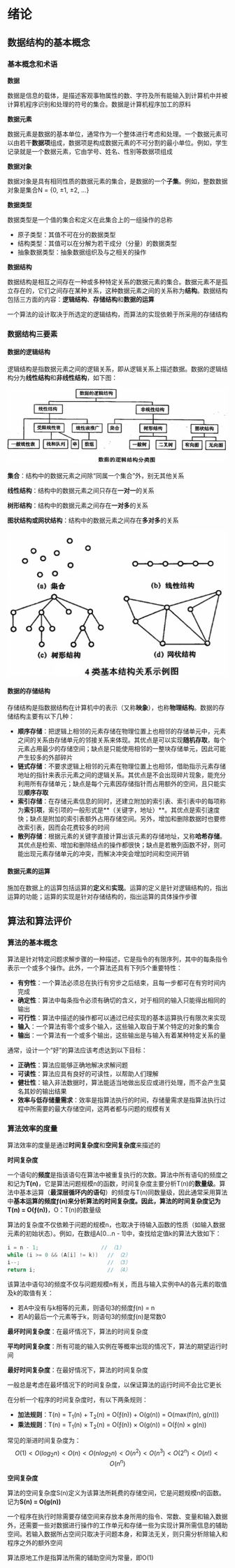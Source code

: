 # 绪论

## 数据结构的基本概念

### 基本概念和术语

**数据**

数据是信息的载体，是描述客观事物属性的数、字符及所有能输入到计算机中并被计算机程序识别和处理的符号的集合。数据是计算机程序加工的原料

**数据元素**

数据元素是数据的基本单位，通常作为一个整体进行考虑和处理。一个数据元素可以由若干**数据项**组成，数据项是构成数据元素的不可分割的最小单位。例如，学生记录就是一个数据元素，它由学号、姓名、性别等数据项组成

**数据对象**

数据对象是具有相同性质的数据元素的集合，是数据的一个**子集**。例如，整数数据对象是集合N = {0, ±1, ±2, ...}

**数据类型**

数据类型是一个值的集合和定义在此集合上的一组操作的总称

- 原子类型：其值不可在分的数据类型
- 结构类型：其值可以在分解为若干成分（分量）的数据类型
- 抽象数据类型：抽象数据组织及与之相关的操作

**数据结构**

数据结构是相互之间存在一种或多种特定关系的数据元素的集合。数据元素不是孤立存在的，它们之间存在某种关系，这种数据元素之间的关系称为**结构**。数据结构包括三方面的内容：**逻辑结构**、**存储结构**和**数据的运算**

一个算法的设计取决于所选定的逻辑结构，而算法的实现依赖于所采用的存储结构



### 数据结构三要素

#### 数据的逻辑结构

逻辑结构是指数据元素之间的逻辑关系，即从逻辑关系上描述数据。数据的逻辑结构分为**线性结构**和**非线性结构**，如下图：

<img src="pictures/绪论/01.png" style="zoom:80%;" />



**集合**：结构中的数据元素之间除“同属一个集合”外，别无其他关系

**线性结构**：结构中的数据元素之间只存在**一对一**的关系

**树形结构**：结构中的数据元素之间存在**一对多**的关系

**图状结构或网状结构**：结构中的数据元素之间存在**多对多**的关系

<img src="pictures/绪论/02.png" style="zoom: 50%;" />



#### 数据的存储结构

存储结构是指数据结构在计算机中的表示（又称**映象**），也称**物理结构**。数据的存储结构主要有以下几种：

- **顺序存储**：把逻辑上相邻的元素存储在物理位置上也相邻的存储单元中，元素之间的关系由存储单元的邻接关系来体现。其优点是可以实现**随机存取**，每个元素占用最少的存储空间；缺点是只能使用相邻的一整块存储单元，因此可能产生较多的外部碎片
- **链式存储**：不要求逻辑上相邻的元素在物理位置上也相邻，借助指示元素存储地址的指针来表示元素之间的逻辑关系。其优点是不会出现碎片现象，能充分利用所有存储单元；缺点是每个元素因存储指针而占用额外的空间，且只能实现**顺序存取**
- **索引存储**：在存储元素信息的同时，还建立附加的索引表、索引表中的每项称为**索引项**，索引项的一般形式是**（关键字，地址）**。其优点是索引速度快；缺点是附加的索引表额外占用存储空间。另外，增加和删除数据时也要修改索引表，因而会花费较多的时间
- **散列存储**：根据元素的关键字直接计算出该元素的存储地址，又称**哈希存储**。其优点是检索、增加和删除结点的操作都很快；缺点是若散列函数不好，则可能出现元素存储单元的冲突，而解决冲突会增加时间和空间开销



#### 数据元素的运算

施加在数据上的运算包括运算的**定义**和**实现**。运算的定义是针对逻辑结构的，指出运算的功能；运算的实现是针对存储结构的，指出运算的具体操作步骤



## 算法和算法评价

### 算法的基本概念

算法是针对特定问题求解步骤的一种描述，它是指令的有限序列，其中的每条指令表示一个或多个操作。此外，一个算法还具有下列5个重要特性：

- **有穷性**：一个算法必须总在执行有穷步之后结束，且每一步都可在有穷时间内完成
- **确定性**：算法中每条指令必须有确切的含义，对于相同的输入只能得出相同的输出
- **可行性**：算法中描述的操作都可以通过已经实现的基本运算执行有限次来实现
- **输入**：一个算法有零个或多个输入，这些输入取自于某个特定的对象的集合
- **输出**：一个算法有一个或多个输出，这些输出是与输入有着某种特定关系的量

通常，设计一个“好”的算法应该考虑达到以下目标：

- **正确性**：算法应能够正确地解决求解问题
- **可读性**：算法应具有良好的可读性，以帮助人们理解
- **健壮性**：输入非法数据时，算法能适当地做出反应或进行处理，而不会产生莫名其妙的输出结果
- **效率与低存储量需求**：效率是指算法执行的时间，存储量需求是指算法执行过程中所需要的最大存储空间，这两者都与问题的规模有关



### 算法效率的度量

算法效率的度量是通过**时间复杂度**和**空间复杂度**来描述的



**时间复杂度**

一个语句的**频度**是指该语句在算法中被重复执行的次数。算法中所有语句的频度之和记为**T(n)**，它是算法问题规模n的函数，时间复杂度主要分析T(n)的**数量级**。算法中基本运算（**最深层循环内的语句**）的频度与T(n)同数量级，因此通常采用算法中**基本运算的频度ƒ(n)**来分析算法的时间复杂度。因此，算法的时间复杂度记为**T(n) = O(ƒ(n))**，O：T(n)的数量级

算法的复杂度不仅依赖于问题的规模n，也取决于待输入函数的性质（如输入数据元素的初始状态）。例如，在数组A[0...n - 1]中，查找给定值k的算法大致如下：

```c++
i = n - 1;					  // （1）
while (i >= 0 && (A[i] != k))   // （2）
i--;                            // （3）
return i;                       // （4）
```

该算法中语句3的频度不仅与问题规模n有关，而且与输入实例中A的各元素的取值及k的取值有关：

- 若A中没有与k相等的元素，则语句3的频度ƒ(n) = n
- 若A的最后一个元素等于k，则语句3的频度ƒ(n)是常数0

**最坏时间复杂度**：在最坏情况下，算法的时间复杂度

**平均时间复杂度**：所有可能的输入实例在等概率出现的情况下，算法的期望运行时间

**最好时间复杂度**：在最好情况下，算法的时间复杂度

一般总是考虑在最坏情况下的时间复杂度，以保证算法的运行时间不会比它更长



在分析一个程序的时间复杂度时，有以下两条规则：

- **加法规则**：T(n) = T<sub>1</sub>(n) + T<sub>2</sub>(n)  = O(ƒ(n)) + O(g(n)) = O(max(f(n), g(n)))
- **乘法规则**：T(n) = T<sub>1</sub>(n) × T<sub>2</sub>(n) = O(ƒ(n)) × O(g(n)) = O(ƒ(n) × g(n))



常见的渐进时间复杂度为：
$$
O(1) < O(log_2n) < O(n) < O(nlog_2n) < O(n^2) < O(n^3) < O(2^n) < O(n!) < O(n^n)
$$


**空间复杂度**

算法的空间复杂度S(n)定义为该算法所耗费的存储空间，它是问题规模n的函数。记为**S(n) = O(g(n))**

一个程序在执行时除需要存储空间来存放本身所用的指令、常数、变量和输入数据外，还需要一些对数据进行操作的工作单元和存储一些为实现计算所需信息的辅助空间。若输入数据所占空间只取决于问题本身，和算法无关，则只需分析除输入和程序之外的额外空间

算法原地工作是指算法所需的辅助空间为常量，即O(1)

